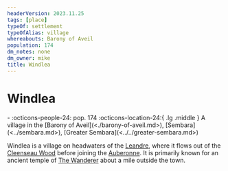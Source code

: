 ```yaml
---
headerVersion: 2023.11.25
tags: [place]
typeOf: settlement
typeOfAlias: village
whereabouts: Barony of Aveil
population: 174
dm_notes: none
dm_owner: mike
title: Windlea
---
```

# Windlea
<div class="grid cards ext-narrow-margin ext-one-column" markdown>
-  
    :octicons-people-24: pop. 174  
    :octicons-location-24:{ .lg .middle } A village in the [Barony of Aveil](<./barony-of-aveil.md>), [Sembara](<../sembara.md>), [Greater Sembara](<../../greater-sembara.md>)  
</div>


Windlea is a village on headwaters of the [Leandre](<../../rivers/wistel-enst-watershed/leandre.md>), where it flows out of the [Cleenseau Wood](<cleenseau-region/cleenseau-wood.md>) before joining the [Auberonne](<../../rivers/wistel-enst-watershed/auberonne.md>). It is primarily known for an ancient temple of [The Wanderer](<../../../../gods-and-religions/gods/incorporeal-gods/mos-numena-pantheon/the-wanderer.md>) about a mile outside the town.